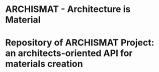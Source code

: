 # ARCHISMAT - Architecture is Material

# Repository of ARCHISMAT Project: an architects-oriented API for materials creation

